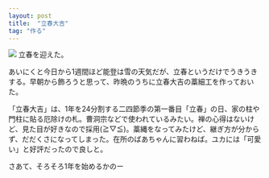 ```yaml
---
layout: post
title:  "立春大吉"
tag: "作る"
---
```


![](http://farm8.staticflickr.com/7375/12295382533_cbf629bcbe.jpg)
立春を迎えた。


あいにくと今日から1週間ほど能登は雪の天気だが、立春というだけでうきうきする。早朝から飾ろうと思って、昨晩のうちに立春大吉の藁細工を作っておいた。


「立春大吉」は、1年を24分割する二四節季の第一番目「立春」の日、家の柱や門柱に貼る厄除けの札。曹洞宗などで使われているみたい。禅の心得はないけど、見た目が好きなので採用(≧▽≦)。藁縄をなってみたけど、継ぎ方が分からず、だだくさになってしまった。在所のばあちゃんに習わねば。ユカには「可愛い」と好評だったので良しと。 


さあて、そろそろ1年を始めるかのー


　